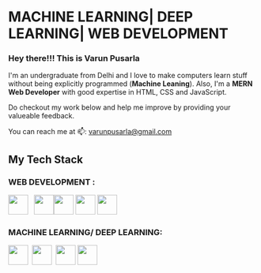 # **MACHINE LEARNING| DEEP LEARNING| WEB DEVELOPMENT**

### Hey there!!! This is Varun Pusarla  
I'm an undergraduate from Delhi and I love to make computers learn stuff without being explicitly programmed (**Machine Leaning**).
Also, I'm a **MERN Web Developer** with good expertise in HTML, CSS and JavaScript.

Do checkout my work below and help me improve by providing your valueable feedback.

You can reach me at 📫: 
[varunpusarla@gmail.com](varunpusarla@gmail.com)

## My Tech Stack 
### WEB DEVELOPMENT :


<img height="40" src="https://upload.wikimedia.org/wikipedia/commons/9/99/Unofficial_JavaScript_logo_2.svg"/>&nbsp;&nbsp;  <img height="40" src="https://upload.wikimedia.org/wikipedia/commons/9/93/MongoDB_Logo.svg" /><img height="40" src="https://upload.wikimedia.org/wikipedia/commons/6/64/Expressjs.png" /> <img height="40" src="https://upload.wikimedia.org/wikipedia/commons/a/a7/React-icon.svg" /> <img height="40" src="https://upload.wikimedia.org/wikipedia/commons/d/d9/Node.js_logo.svg"/> 


### MACHINE LEARNING/ DEEP LEARNING:

<img src="https://upload.wikimedia.org/wikipedia/commons/c/c3/Python-logo-notext.svg" height="40">&nbsp; <img height="40" src="https://i.redd.it/c6h7rok9c2v31.jpg" />&nbsp; <img height="40" src="https://upload.wikimedia.org/wikipedia/commons/0/05/Scikit_learn_logo_small.svg" />  <img height="40" src="https://upload.wikimedia.org/wikipedia/commons/2/2d/Tensorflow_logo.svg" /> 


<!--
**varunpusarla/varunpusarla** is a ✨ _special_ ✨ repository because its `README.md` (this file) appears on your GitHub profile.

Here are some ideas to get you started:

- 🔭 I’m currently working on ...
- 🌱 I’m currently learning ...
- 👯 I’m looking to collaborate on ...
- 🤔 I’m looking for help with ...
- 💬 Ask me about ...
- 📫 How to reach me: ...
- 😄 Pronouns: ...
- ⚡ Fun fact: ...
-->

